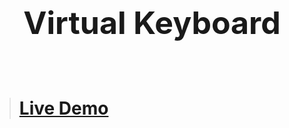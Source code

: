 <h1 align="center" style="font-size: 50px">Virtual Keyboard</h1>


<br />

> # [Live Demo](https://jakubkrawiec2001.github.io/Virtual-Keyboard/)  

